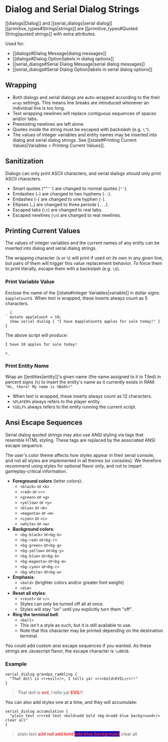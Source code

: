 # Dialog and Serial Dialog Strings

[[dialogs|Dialog]] and [[serial_dialogs|serial dialog]] [[primitive_types#Strings|strings]] are [[primitive_types#Quoted String|quoted strings]] with extra attributes.

Used for:

- [[dialogs#Dialog Message|dialog messages]]
- [[dialogs#Dialog Option|labels in dialog options]]
- [[serial_dialogs#Serial Dialog Message|serial dialog messages]]
- [[serial_dialogs#Serial Dialog Option|labels in serial dialog options]]

## Wrapping

- Both dialogs and serial dialogs are auto-wrapped according to the their `wrap` settings. This means line breaks are introduced whenever an individual line is too long.
- Text wrapping newlines will replace contiguous sequences of spaces and/or tabs.
- Preexisting newlines are left alone.
- Quotes inside the string must be escaped with backslash (e.g. `\"`).
- The values of integer variables and entity names may be inserted into dialog and serial dialog strings. See [[state#Printing Current Values|Variables > Printing Current Values]].

## Sanitization

Dialogs can only print ASCII characters, and serial dialogs *should* only print ASCII characters.

- Smart quotes (`“”‘’`) are changed to normal quotes (`"'`).
- Emdashes (`—`) are changed to two hyphens (`--`).
- Endashes (`–`) are changed to one hyphen (`-`).
- Ellipses (`…`) are changed to three periods (`...`).
- Escaped tabs (`\t`) are changed to real tabs.
- Escaped newlines (`\n`) are changed to real newlines.

## Printing Current Values

The values of integer variables and the current names of any entity can be inserted into dialog and serial dialog strings.

The wrapping character (`$` or `%`) will print if used on its own in any given line, but pairs of them will trigger this value replacement behavior. To force them to print literally, escape them with a backslash (e.g. `\$`).

### Print Variable Value

Enclose the name of the [[state#Integer Variables|variable]] in dollar signs: `$appleCount$`. When text is wrapped, these inserts always count as 5 characters.

```mgs
_ {
  mutate appleCount = 10;
  show serial dialog { "I have $appleCount$ apples for sale today!" }
}
```

The above script will produce:

```
I have 10 apples for sale today!

>_
```

### Print Entity Name

Wrap an [[entities|entity]]'s given name (the name assigned to it in Tiled) in percent signs (`%`) to insert the entity's name as it currently exists in RAM: `"Hi, there! My name is %Bob%!"`

- When text is wrapped, these inserts always count as 12 characters.
- `%PLAYER%` always refers to the player entity.
- `%SELF%` always refers to the entity running the current script.

## Ansi Escape Sequences

Serial dialog quoted strings may also use ANSI styling via tags that resemble HTML styling. These tags are replaced by the associated ANSI escape sequence.

The user's color theme affects how styles appear in their serial console, and not all styles are implemented in all themes (or consoles). We therefore recommend using styles for optional flavor only, and not to impart gameplay-critical information.

- **Foreground colors** (letter colors):
	- `<black>` or `<k>`
	- `<red>` or `<r>`
	- `<green>` or `<g>`
	- `<yellow>` or `<y>`
	- `<blue>` or `<b>`
	- `<magenta>` or `<m>`
	- `<cyan>` or `<c>`
	- `<white>` or `<w>`
- **Background colors**:
	- `<bg-black>` or`<bg-k>`
	- `<bg-red>` or`<bg-r>`
	- `<bg-green>` or`<bg-g>`
	- `<bg-yellow>` or`<bg-y>`
	- `<bg-blue>` or`<bg-b>`
	- `<bg-magenta>` or`<bg-m>`
	- `<bg-cyan>` or`<bg-c>`
	- `<bg-white>` or`<bg-w>`
- **Emphasis**:
	- `<bold>` (brighter colors and/or greater font weight)
	- `<dim>`
- **Reset all styles**:
	- `<reset>` or `</>`
	- Styles can only be turned off all at once.
	- Styles will stay "on" until you explicitly turn them "off".
- **Ring the terminal bell**:
	- `<bell>`
	- This isn't a style as such, but it is still available to use.
	- Note that this character may be printed depending on the destination terminal.

You could add custom ansi escape sequences if you wanted. As these strings are Javascript flavor, the escape character is `\u001B`.

### Example

```mgs
serial_dialog grandpa_rambling {
  "That doll is <r>evil</>, I tells ya! <r><bold>EVIL</>!!"
}
```

> That doll is <span style="color:#b00;">evil</span>, I tells ya! <span style="color:#f33;font-weight:bold;">EVIL</span>!!

You can also add styles one at a time, and they will accumulate:

```mgs
serial_dialog accumulation {
  "plain text <r>red text <bold>add bold <bg-b>add blue background</> clear all"
}
```

> plain text <span style="color:#b00;">add red </span><span style="color:#f33;font-weight:bold;">add bold </span><span style="color:#f33;font-weight:bold;background-color:#00b">add blue background</span> clear all
